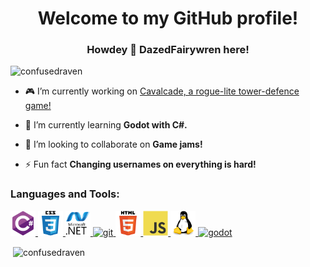 <h1 align="center">Welcome to my GitHub profile!</h1>
<h3 align="center">Howdey 👋 DazedFairywren here!</h3>

<p align="left"> <img src="https://komarev.com/ghpvc/?username=confusedraven&label=Profile%20views&color=dc8add&style=flat" alt="confusedraven" /> </p>

- 🎮 I’m currently working on [Cavalcade, a rogue-lite tower-defence game!](https://github.com/ConfusedRaven/Cavalcade)

- 🌱 I’m currently learning **Godot with C#.**

- 💬 I’m looking to collaborate on **Game jams!**

- ⚡ Fun fact **Changing usernames on everything is hard!**

<h3 align="left">Languages and Tools:</h3>
<p align="left"> <a href="https://www.w3schools.com/cs/" target="_blank" rel="noreferrer"> <img src="https://raw.githubusercontent.com/devicons/devicon/master/icons/csharp/csharp-original.svg" alt="csharp" width="40" height="40"/> </a> <a href="https://www.w3schools.com/css/" target="_blank" rel="noreferrer"> <img src="https://raw.githubusercontent.com/devicons/devicon/master/icons/css3/css3-original-wordmark.svg" alt="css3" width="40" height="40"/> </a> <a href="https://dotnet.microsoft.com/" target="_blank" rel="noreferrer"> <img src="https://raw.githubusercontent.com/devicons/devicon/master/icons/dot-net/dot-net-original-wordmark.svg" alt="dotnet" width="40" height="40"/> </a> <a href="https://git-scm.com/" target="_blank" rel="noreferrer"> <img src="https://www.vectorlogo.zone/logos/git-scm/git-scm-icon.svg" alt="git" width="40" height="40"/> </a> <a href="https://www.w3.org/html/" target="_blank" rel="noreferrer"> <img src="https://raw.githubusercontent.com/devicons/devicon/master/icons/html5/html5-original-wordmark.svg" alt="html5" width="40" height="40"/> </a> <a href="https://developer.mozilla.org/en-US/docs/Web/JavaScript" target="_blank" rel="noreferrer"> <img src="https://raw.githubusercontent.com/devicons/devicon/master/icons/javascript/javascript-original.svg" alt="javascript" width="40" height="40"/> </a> <a href="https://www.linux.org/" target="_blank" rel="noreferrer"> <img src="https://raw.githubusercontent.com/devicons/devicon/master/icons/linux/linux-original.svg" alt="linux" width="40" height="40"/> </a> <a href="https://godotengine.org/" target="_blank" rel="noreferrer"> <img src="https://upload.wikimedia.org/wikipedia/commons/thumb/6/6a/Godot_icon.svg/2048px-Godot_icon.svg.png" alt="godot" width="40" height="40"/> </a> </p>

<p>&nbsp;<img align="center" src="https://github-readme-stats.vercel.app/api?username=confusedraven&show_icons=true&theme=synthwave&locale=en" alt="confusedraven" /></p>

